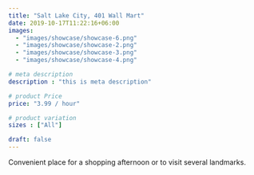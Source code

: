 ```yaml
---
title: "Salt Lake City, 401 Wall Mart"
date: 2019-10-17T11:22:16+06:00
images: 
  - "images/showcase/showcase-6.png"
  - "images/showcase/showcase-2.png"
  - "images/showcase/showcase-3.png"
  - "images/showcase/showcase-4.png"

# meta description
description : "this is meta description"

# product Price
price: "3.99 / hour"

# product variation
sizes : ["All"]

draft: false
---
```


Convenient place for a shopping afternoon or to visit several landmarks.
